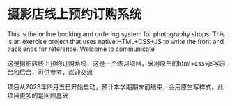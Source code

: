# 摄影店线上预约订购系统
This is the online booking and ordering system for photography shops. This is an exercise project that uses native HTML+CSS+JS to write the front and back ends for reference. Welcome to communicate

这是摄影店线上预约订购系统，这是一个练习项目，采用原生的html+css+js写前台和后台，可供参考，欢迎交流

项目从2023年四月五日开始启动，预计本学期期末前结束，会用原生写样式，此项目更多的是回顾基础

